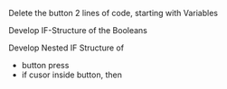 
Delete the button 2 lines of code, starting with Variables

Develop IF-Structure of the Booleans

Develop Nested IF Structure of
- button press
- if cusor inside button, then
